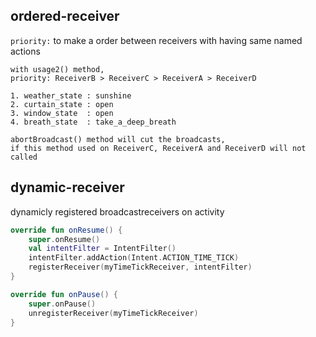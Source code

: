 ## ordered-receiver

``priority:`` to make a order between receivers with having same named actions


```
with usage2() method,
priority: ReceiverB > ReceiverC > ReceiverA > ReceiverD

1. weather_state : sunshine 
2. curtain_state : open 
3. window_state  : open 
4. breath_state  : take_a_deep_breath

abortBroadcast() method will cut the broadcasts,
if this method used on ReceiverC, ReceiverA and ReceiverD will not called
```

## dynamic-receiver

dynamicly registered broadcastreceivers on activity

```kotlin
override fun onResume() {
    super.onResume()
    val intentFilter = IntentFilter()
    intentFilter.addAction(Intent.ACTION_TIME_TICK)
    registerReceiver(myTimeTickReceiver, intentFilter)
}

override fun onPause() {
    super.onPause()
    unregisterReceiver(myTimeTickReceiver)
}
```